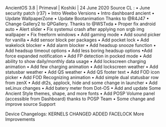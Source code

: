 AncientOS 3.8 | Primeval | Koshiki | 24 June 2020 Source CL : • June security patch (r37) 
• Intro Weebo Versions 
• Intro dashboard ancient 
• Update WallpaperZone
• Update Bootanimation Thanks to @R4J47 
• Change Gallery2 to QPGallery. Thanks to @WSTxda
• Proper fix android auto
• Alert slider 
• Fix systemui crash after applying non srgb img wallpaper 
• Fix freeform windows 
• Add gaming mode •
Add sound picker for vanilla
• Add sensor block per packages
• Add pocket lock 
• Add wakelock blocker 
• Add alarm blocker
• Add headsup snooze function 
• Add headsup timeout options 
• Add less boring headsup options 
•Add force expanded notification 
• Add FP detection in pocked mode
• Add ability to show daily/monthly data usage 
• Add lockscreen charging animation 
• Add few charging animation 
• Add lockscreen weather 
• Add statusbar weather 
• Add QS weather 
• Add QS footer text 
• Add FOD icon picker 
• Add FOD Recognizing animation
• Add simple dual statusbar row from zenX 
• Add dt2s, applock, hide and some change in launcher 
• Add seLinux changes 
• Add batery meter from Dot-OS 
• Add and update Some Ancient Style themes, shape, and more fonts 
• Add POSP Volume panel (accessible from Dashboard) thanks to POSP Team 
• Some change and improve source Support

Device Changelogs: KERNELS CHANGED ADDED FACELOCK More Improvements
